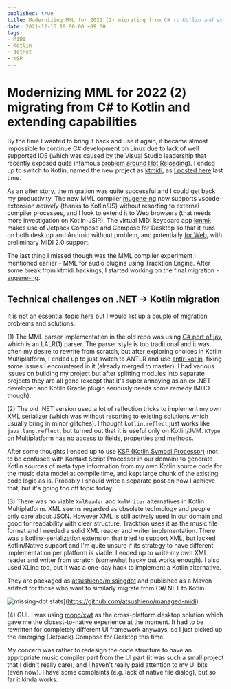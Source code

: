 ```yaml
---
published: true
title: Modernizing MML for 2022 (2) migrating from C# to Kotlin and extending capabilities
date: 2021-12-15 19:00:00 +09:00
tags:
- MIDI
- Kotlin
- dotnet
- KSP
---
```


# Modernizing MML for 2022 (2) migrating from C# to Kotlin and extending capabilities

By the time I wanted to bring it back and use it again, it became almost impossible to continue C# development on Linux due to lack of well supported IDE (which was caused by the Visual Studio leadership that recently exposed quite infamous [problem around Hot Reloading](https://www.theverge.com/2021/10/22/22740701/microsoft-dotnet-hot-reload-removal-decision-open-source)). I ended up to switch to Kotlin, named the new project as [ktmidi](https://github.com/atsushieno/ktmidi), as [I posted here](https://atsushieno.github.io/2021/05/18/ktmidi.html) last time.

As an after story, the migration was quite successful and I could get back my productivity. The new MML compiler [mugene-ng](https://github.com/atsushieno/mugene-ng/) now supports vscode-extension *natively* (thanks to Kotlin/JS) without resorting to external compiler processes, and I look to extend it to Web browsers (that needs more investigation on Kotlin-JSIR). The virtual MIDI keyboard app [kmmk](https://github.com/atsushieno/kmmk/) makes use of Jetpack Compose and Compose for Desktop so that it runs on both desktop and Android without problem, and potentially [for Web](https://blog.jetbrains.com/kotlin/2021/10/compose-multiplatform-goes-beta/), with preliminary MIDI 2.0 support.

The last thing I missed though was the MML compiler experiment I mentioned earlier - MML for audio plugins using Tracktion Engine. After some break from ktmidi hackings, I started working on the final migration - [augene-ng](https://github.com/atsushieno/augene-ng).

## Technical challenges on .NET -> Kotlin migration

It is not an essential topic here but I would list up a couple of migration problems and solutions.

(1) The MML parser implementation in the old repo was using [C# port of jay](https://github.com/mono/mono/tree/main/mcs/jay), which is an LALR(1) parser. The parser style is too traditional and it was often my desire to rewrite from scratch, but after exploring choices in Kotlin Multiplatform, I ended up to just switch to ANTLR and use [antlr-kotlin](https://github.com/Strumenta/antlr-kotlin), fixing some issues I encountered in it (already merged to master). I had various issues on building my project but after splitting modules into separate projects they are all gone (except that it's super annoying as an ex .NET developer and Kotiln Gradle plugin seriously needs some remedy IMHO though).

(2) The old .NET version used a lot of reflection tricks to implement my own XML serializer (which was without resorting to existing solutions which usually bring in minor glitches). I thought `kotlin.reflect` just works like `java.lang.reflect`, but turned out that it is useful only on Kotlin/JVM. `KType` on Multiplatform has no access to fields, properties and methods.

After some thoughts I ended up to use [KSP (Kotlin Symbol Processor)](https://github.com/google/ksp) (not to be confused with Kontakt Script Processor in our domain) to generate Kotlin sources of meta type information  from my own Kotlin source code for the music data model at compile time, and kept large chunk of the existing code logic as is. Probably I should write a separate post on how I achieve that, but it's going too off topic today.

(3) There was no viable `XmlReader` and `XmlWriter` alternatives in Kotlin Multiplatform. XML seems regarded as obsolete technology and people only care about JSON. However XML is still actively used in our domain and good for readability with clear structure. Tracktion uses it as the music file format and I needed a solid XML reader and writer implementation. There was a kotlinx-serialization extension that tried to support XML, but lacked Kotlin/Native support and I'm quite unsure if its strategy to have different implementation per platform is viable. I ended up to write my own XML reader and writer from scratch (somewhat hacky but works enough). I also used XLinq too, but it was a one-day hack to implement a Kotlin alternative.

They are packaged as [atsushieno/missingdot](https://github.com/atsushieno/missing-dot/) and published as a Maven artifact for those who want to similarly migrate from C#/.NET to Kotlin.

![missing-dot stats](https://github-readme-stats.vercel.app/api/pin/?username=atsushieno&repo=missing-dot)](https://github.com/atsushieno/managed-midi)

(4) GUI. I was using [mono/xwt](https://github.com/mono/xwt) as the cross-platform desktop solution which gave me the closest-to-native experience at the moment. It had to be rewritten for completely different UI framework anyways, so I just picked up the emerging (Jetpack) Compose for Desktop this time.

My concern was rather to redesign the code structure to have an appropriate music compiler part from the UI part (it was such a small project that I didn't really care), and I haven't really paid attention to my UI bits (even now). I have some complaints (e.g. lack of native file dialog), but so far it kinda works.

